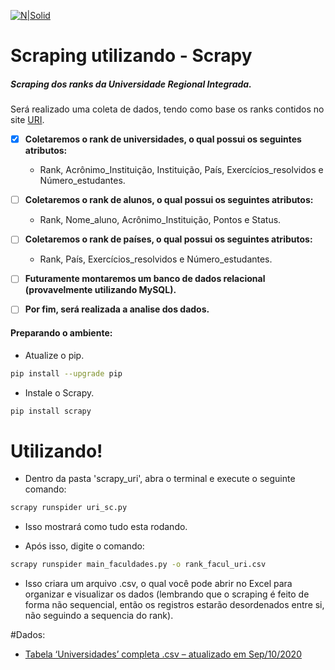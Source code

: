 [![N|Solid](https://i.imgur.com/qlKAwfC.jpg)](https://www.urionlinejudge.com.br/)

# Scraping utilizando - Scrapy 

##### Scraping dos ranks da Universidade Regional Integrada. 

Será realizado uma coleta de dados, tendo como base os ranks contidos no site [URI](https://www.urionlinejudge.com.br/). 

- [x] **Coletaremos o rank de universidades, o qual possui os seguintes atributos:**
    - Rank, Acrônimo_Instituição, Instituição, País, Exercícios_resolvidos e Número_estudantes.
    
- [ ] **Coletaremos o rank de alunos, o qual possui os seguintes atributos:**
    - Rank, Nome_aluno, Acrônimo_Instituição, Pontos e Status.
    
- [ ] **Coletaremos o rank de países, o qual possui os seguintes atributos:**
    - Rank, País, Exercícios_resolvidos e Número_estudantes.

- [ ] **Futuramente montaremos um banco de dados relacional (provavelmente utilizando MySQL).** 
- [ ] **Por fim, será realizada a analise dos dados.**




#### Preparando o ambiente:
   - Atualize o pip.
   ```sh
pip install --upgrade pip 
```
  - Instale o Scrapy.
   ```sh
pip install scrapy
```



# Utilizando!
  - Dentro da pasta 'scrapy_uri', abra o terminal e execute o seguinte comando:
```sh
scrapy runspider uri_sc.py
```
  - Isso mostrará como tudo esta rodando.
  
  - Após isso, digite o comando: 
  
   ```sh
scrapy runspider main_faculdades.py -o rank_facul_uri.csv
```
  - Isso criara um arquivo .csv, o qual você pode abrir no Excel para organizar e visualizar os dados (lembrando que o scraping é feito de forma não sequencial, então os registros estarão desordenados entre si, não seguindo a sequencia do rank).
  
  
#Dados:

- [Tabela ‘Universidades’ completa .csv – atualizado em Sep/10/2020](https://mega.nz/file/UlczwA5Q#6lXxkdHmXN08O41aDd2_RSEPDLSQJk2BG1kkg97kRLc)